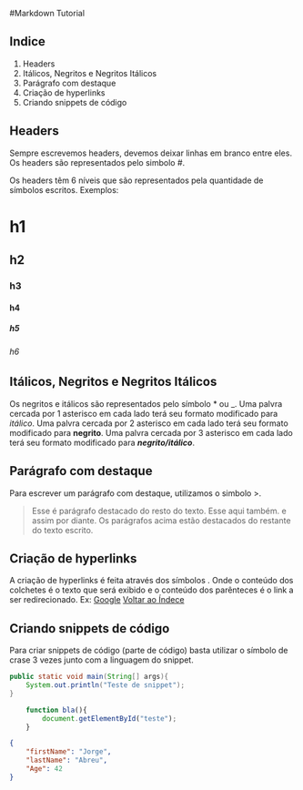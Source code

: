 #Markdown Tutorial

## Indice

1. Headers
2. Itálicos, Negritos e Negritos Itálicos
3. Parágrafo com destaque
4. Criação de hyperlinks
5. Criando snippets de código

## Headers
Sempre escrevemos headers, devemos deixar linhas em branco entre eles. Os headers são representados pelo simbolo #.

Os headers têm 6 níveis que são representados pela quantidade de símbolos escritos. 
Exemplos:

# h1
## h2
### h3
#### h4
##### h5
###### h6

## Itálicos, Negritos e Negritos Itálicos
Os negritos e itálicos são representados pelo símbolo * ou _.
Uma palvra cercada por 1 asterisco em cada lado terá seu formato modificado para *itálico*.
Uma palvra cercada por 2 asterisco em cada lado terá seu formato modificado para **negrito**.
Uma palvra cercada por 3 asterisco em cada lado terá seu formato modificado para ***negrito/itálico***.

## Parágrafo com destaque
Para escrever um parágrafo com destaque, utilizamos o simbolo >.
>Esse é parágrafo destacado do resto do texto.
>Esse aqui também.
>e assim por diante.
Os parágrafos acima estão destacados do restante do texto escrito.

## Criação de hyperlinks
A criação de hyperlinks é feita através dos símbolos [](). Onde o conteúdo dos colchetes é o texto que será exibido e o conteúdo dos parênteces é o link a ser redirecionado.
Ex: [Google](https://www.google.com.br/)
[Voltar ao Índece](#Indece)

## Criando snippets de código
Para criar snippets de código (parte de código) basta utilizar o símbolo de crase 3 vezes junto com a linguagem do snippet.

```java
public static void main(String[] args){
    System.out.println("Teste de snippet");
}
```

```javascript
    function bla(){
        document.getElementById("teste");
    }
```
```json
{
    "firstName": "Jorge",
    "lastName": "Abreu",
    "Age": 42
}